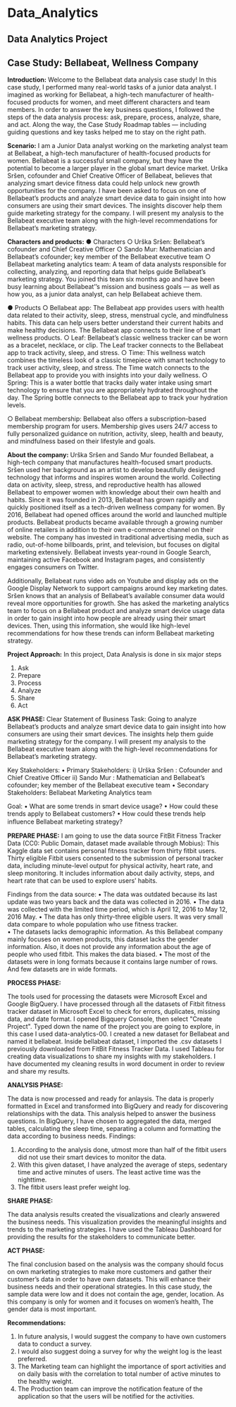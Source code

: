 # Data_Analytics

## Data Analytics Project
## Case Study: Bellabeat, Wellness Company

**Introduction:**
Welcome to the Bellabeat data analysis case study! In this case study, I performed many real-world tasks of a junior data analyst. I imagined as working for Bellabeat, a high-tech manufacturer of health-focused products for women, and meet different characters and team members. In order to answer the key business questions, I followed the steps of the data analysis process: ask, prepare, process, analyze, share, and act. Along the way, the Case Study Roadmap tables — including guiding questions and key tasks helped me to stay on the right path.

**Scenario:**
I am a Junior Data analyst working on the marketing analyst team at Bellabeat, a high-tech manufacturer of health-focused products for women. Bellabeat is a successful small company, but they have the potential to become a larger player in the global smart device market. Urška Sršen, cofounder and Chief Creative Officer of Bellabeat, believes that analyzing smart device fitness data could help unlock new growth opportunities for the company. I have been asked to focus on one of Bellabeat’s products and analyze smart device data to gain insight into how consumers are using their smart devices. The insights discover help them guide marketing strategy for the company. I will present my analysis to the Bellabeat executive team along with the high-level recommendations for Bellabeat’s marketing strategy.

**Characters and products:**
 ● Characters 
○ Urška Sršen: Bellabeat’s cofounder and Chief Creative Officer 
○ Sando Mur: Mathematician and Bellabeat’s cofounder; key member of the Bellabeat executive team 
○ Bellabeat marketing analytics team: A team of data analysts responsible for collecting, analyzing, and reporting data that helps guide Bellabeat’s marketing strategy. You joined this team six months ago and have been busy learning about Bellabeat’’s mission and business goals — as well as how you, as a junior data analyst, can help Bellabeat achieve them. 

● Products 
○ Bellabeat app: The Bellabeat app provides users with health data related to their activity, sleep, stress, menstrual cycle, and mindfulness habits. This data can help users better understand their current habits and make healthy decisions. The Bellabeat app connects to their line of smart wellness products. 
○ Leaf: Bellabeat’s classic wellness tracker can be worn as a bracelet, necklace, or clip. The Leaf tracker connects to the Bellabeat app to track activity, sleep, and stress. 
○ Time: This wellness watch combines the timeless look of a classic timepiece with smart technology to track user activity, sleep, and stress. The Time watch connects to the Bellabeat app to provide you with insights into your daily wellness. 
○ Spring: This is a water bottle that tracks daily water intake using smart technology to ensure that you are appropriately hydrated throughout the day. The Spring bottle connects to the Bellabeat app to track your hydration levels.

○ Bellabeat membership: Bellabeat also offers a subscription-based membership program for users. Membership gives users 24/7 access to fully personalized guidance on nutrition, activity, sleep, health and beauty, and mindfulness based on their lifestyle and goals.

**About the company:**
Urška Sršen and Sando Mur founded Bellabeat, a high-tech company that manufactures health-focused smart products. Sršen used her background as an artist to develop beautifully designed technology that informs and inspires women around the world. Collecting data on activity, sleep, stress, and reproductive health has allowed Bellabeat to empower women with knowledge about their own health and habits. Since it was founded in 2013, Bellabeat has grown rapidly and quickly positioned itself as a tech-driven wellness company for women. 
By 2016, Bellabeat had opened offices around the world and launched multiple products. Bellabeat products became available through a growing number of online retailers in addition to their own e-commerce channel on their website. The company has invested in traditional advertising media, such as radio, out-of-home billboards, print, and television, but focuses on digital marketing extensively. Bellabeat invests year-round in Google Search, maintaining active Facebook and Instagram pages, and consistently engages consumers on Twitter.

 Additionally, Bellabeat runs video ads on Youtube and display ads on the Google Display Network to support campaigns around key marketing dates. Sršen knows that an analysis of Bellabeat’s available consumer data would reveal more opportunities for growth. She has asked the marketing analytics team to focus on a Bellabeat product and analyze smart device usage data in order to gain insight into how people are already using their smart devices. Then, using this information, she would like high-level recommendations for how these trends can inform Bellabeat marketing strategy.

**Project Approach:**
In this project, Data Analysis is done in six major steps
1. Ask
2. Prepare
3. Process
4. Analyze
5. Share
6. Act

**ASK PHASE:**
Clear Statement of Business Task:
	Going to analyze Bellabeat’s products and analyze smart device data to gain insight into how consumers are using their smart devices. The insights help them guide marketing strategy for the company. I will present my analysis to the Bellabeat executive team along with the high-level recommendations for Bellabeat’s marketing strategy.
                            
Key Stakeholders:
•	Primary Stakeholders: i) Urška Sršen : Cofounder and Chief Creative Officer
                                                   ii) Sando Mur : Mathematician and Bellabeat’s cofounder; key member of the Bellabeat executive team
•	Secondary Stakeholders: Bellabeat Marketing Analytics team

Goal:
•	What are some trends in smart device usage?
•	How could these trends apply to Bellabeat customers?
•	How could these trends help inﬂuence Bellabeat marketing strategy?


**PREPARE PHASE:**
I am going to use the data source FitBit Fitness Tracker Data (CC0: Public Domain, dataset made available through Mobius): This Kaggle data set contains personal fitness tracker from thirty fitbit users. Thirty eligible Fitbit users consented to the submission of personal tracker data, including minute-level output for physical activity, heart rate, and sleep monitoring. It includes information about daily activity, steps, and heart rate that can be used to explore users’ habits. 

Findings from the data source:
•	The data was outdated because its last update was two years back and the data was collected in 2016.
•	The data was collected with the limited time period, which is April 12, 2016 to May 12, 2016 May.
•	The data has only thirty-three eligible users. It was very small data compare to whole population who use fitness tracker.  
•	The datasets lacks demographic information. As this Bellabeat company mainly focuses on women products, this dataset lacks the gender information. Also, it does not provide any information about the age of people who used fitbit. This makes the data biased. 
•	The most of the datasets were in long formats because it contains large number of rows. And few datasets are in wide formats. 

**PROCESS PHASE:**

The tools used for processing the datasets were Microsoft Excel and Google BigQuery. I have processed through all the datasets of Fitbit fitness tracker dataset in Microsoft Excel to check for errors, duplicates, missing data, and date format. I opened Bigquery Console, then select "Create Project". Typed down the name of the project you are going to explore, in this case I used data-analytics-00. I created a new dataset for Bellabeat and named it bellabeat. Inside bellabeat dataset, I imported the .csv datasets I previously downloaded from FitBit Fitness Tracker Data. I used Tableau for creating data visualizations to share my insights with my stakeholders. I have documented my cleaning results in word document in order to review and share my results.

**ANALYSIS PHASE:**

The data is now processed and ready for anlaysis. The data is properly formatted in Excel and transformed into BigQuery and ready for discovering relationships with the data. This analysis helped to answer the business questions. In BigQuery, I have chosen to aggregated the data, merged tables, calculating the sleep time, separating a column and formatting the data according to business needs. 
Findings:
1.	According to the analysis done, utmost more than half of the fitbit users did not use their smart devices to monitor the data.
2.	With this given dataset, I have analyzed the average of steps, sedentary time and active minutes of users. The least active time was the nighttime.
3.	The fitbit users least prefer weight log.

**SHARE PHASE:**

The data analysis results created the visualizations and clearly answered the business needs. This visualization provides the meaningful insights and trends to the marketing strategies. I have used the Tableau Dashboard for providing the results for the stakeholders to communicate better.

**ACT PHASE:**

The final conclusion based on the analysis was the company should focus on own marketing strategies to make more customers and gather their customer’s data in order to have own datasets. This will enhance their business needs and their operational strategies. In this case study, the sample data were low and it does not contain the age, gender, location. As this company is only for women and it focuses on women’s health, The gender data is most important. 

**Recommendations:**

1.	In future analysis, I would suggest the company to have own customers data to conduct a survey.
2.	I would also suggest doing a survey for why the weight log is the least preferred.
3.	The Marketing team can highlight the importance of sport activities and on daily basis with the correlation to total number of active minutes to the healthy weight.
4.	The Production team can improve the notification feature of the application so that the users will be notified for the activities.
